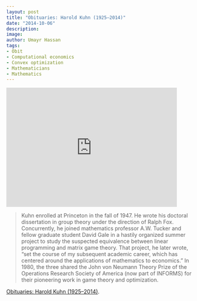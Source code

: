 ```yaml
---
layout: post
title: "Obituaries: Harold Kuhn (1925–2014)"
date: "2014-10-06"
description:
image: 
author: Umayr Hassan
tags:
- Obit
- Computational economics
- Convex optimization
- Mathematicians
- Mathematics
---
```


<iframe width="450" height="315" src="https://www.youtube.com/embed/SZ0tzt54Mlc" frameborder="0" allowfullscreen></iframe>


> Kuhn enrolled at Princeton in the fall of 1947. He wrote his doctoral dissertation in group theory under the direction of
> Ralph Fox. Concurrently, he joined mathematics professor A.W. Tucker and fellow graduate student David Gale in a hastily 
>organized summer project to study the suspected equivalence between linear programming and matrix game theory. That project,
>he later wrote, “set the course of my subsequent academic career, which has centered around the applications of mathematics 
>to economics.” In 1980, the three shared the John von Neumann Theory Prize of the Operations Research Society of America 
>(now part of INFORMS) for their pioneering work in game theory and optimization.

[Obituaries: Harold Kuhn (1925–2014)](http://sinews.siam.org/DetailsPage/tabid/607/ArticleID/212/Obituaries-Harold-Kuhn-1925-ndash-2014.aspx).
